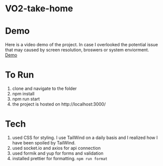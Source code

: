 # VO2-take-home

# Demo
Here is a video demo of the project. In case I overlooked the potential issue that may caused by screen resolution, broswers or system enviorment.
[Demo](https://github.com/Misachu10032/vo2-frontend/assets/demo)

# To Run
1. clone and navigate to the folder
2. npm install
3. npm run start
4. the project is hosted on http://localhost:3000/

# Tech
1. used CSS for styling. I use TailWind on a daily basis and I realized how I have been spoiled by TailWind.
2. used socket.io and axios for api connection
3. used formik and yup for forms and validation
4. installed prettier for formatting. `npm run format` 

